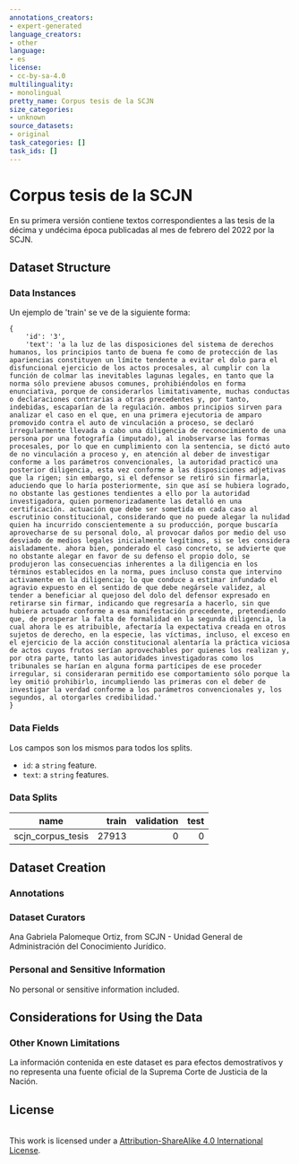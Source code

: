 ```yaml
---
annotations_creators:
- expert-generated
language_creators:
- other
language:
- es
license:
- cc-by-sa-4.0
multilinguality:
- monolingual
pretty_name: Corpus tesis de la SCJN 
size_categories:
- unknown
source_datasets:
- original
task_categories: []
task_ids: []
---
```


# Corpus tesis de la SCJN


En su primera versión contiene textos correspondientes a las tesis de la décima y undécima época publicadas al mes de febrero del 2022 por la SCJN.

## Dataset Structure

### Data Instances

Un ejemplo de 'train' se ve de la siguiente forma:

```
{   
    'id': '3', 
    'text': 'a la luz de las disposiciones del sistema de derechos humanos, los principios tanto de buena fe como de protección de las apariencias constituyen un límite tendente a evitar el dolo para el disfuncional ejercicio de los actos procesales, al cumplir con la función de colmar las inevitables lagunas legales, en tanto que la norma sólo previene abusos comunes, prohibiéndolos en forma enunciativa, porque de considerarlos limitativamente, muchas conductas o declaraciones contrarias a otras precedentes y, por tanto, indebidas, escaparían de la regulación. ambos principios sirven para analizar el caso en el que, en una primera ejecutoria de amparo promovido contra el auto de vinculación a proceso, se declaró irregularmente llevada a cabo una diligencia de reconocimiento de una persona por una fotografía (imputado), al inobservarse las formas procesales, por lo que en cumplimiento con la sentencia, se dictó auto de no vinculación a proceso y, en atención al deber de investigar conforme a los parámetros convencionales, la autoridad practicó una posterior diligencia, esta vez conforme a las disposiciones adjetivas que la rigen; sin embargo, si el defensor se retiró sin firmarla, aduciendo que lo haría posteriormente, sin que así se hubiera logrado, no obstante las gestiones tendientes a ello por la autoridad investigadora, quien pormenorizadamente las detalló en una certificación. actuación que debe ser sometida en cada caso al escrutinio constitucional, considerando que no puede alegar la nulidad quien ha incurrido conscientemente a su producción, porque buscaría aprovecharse de su personal dolo, al provocar daños por medio del uso desviado de medios legales inicialmente legítimos, si se les considera aisladamente. ahora bien, ponderado el caso concreto, se advierte que no obstante alegar en favor de su defenso el propio dolo, se produjeron las consecuencias inherentes a la diligencia en los términos establecidos en la norma, pues incluso consta que intervino activamente en la diligencia; lo que conduce a estimar infundado el agravio expuesto en el sentido de que debe negársele validez, al tender a beneficiar al quejoso del dolo del defensor expresado en retirarse sin firmar, indicando que regresaría a hacerlo, sin que hubiera actuado conforme a esa manifestación precedente, pretendiendo que, de prosperar la falta de formalidad en la segunda diligencia, la cual ahora le es atribuible, afectaría la expectativa creada en otros sujetos de derecho, en la especie, las víctimas, incluso, el exceso en el ejercicio de la acción constitucional alentaría la práctica viciosa de actos cuyos frutos serían aprovechables por quienes los realizan y, por otra parte, tanto las autoridades investigadoras como los tribunales se harían en alguna forma partícipes de ese proceder irregular, si consideraran permitido ese comportamiento sólo porque la ley omitió prohibirlo, incumpliendo las primeras con el deber de investigar la verdad conforme a los parámetros convencionales y, los segundos, al otorgarles credibilidad.'
}
```

### Data Fields

Los campos son los mismos para todos los splits.

- `id`: a `string` feature.
- `text`: a `string` features.

### Data Splits

|  name   |train|validation|test|
|---------|----:|---------:|---:|
|scjn_corpus_tesis|27913|0|0|

## Dataset Creation

### Annotations


### Dataset Curators

Ana Gabriela Palomeque Ortiz, from SCJN - Unidad General de Administración del Conocimiento Jurídico.

### Personal and Sensitive Information

No personal or sensitive information included.

## Considerations for Using the Data

### Other Known Limitations

La información contenida en este dataset es para efectos demostrativos y no representa una fuente oficial de la Suprema Corte de Justicia de la Nación.

## License

<br/>This work is licensed under a <a rel="license" href="https://creativecommons.org/licenses/by-sa/4.0/deed.es">Attribution-ShareAlike 4.0 International License</a>.

